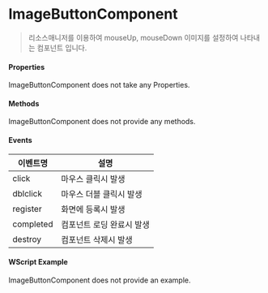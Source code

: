# ImageButtonComponent
> 리소스매니저를 이용하여 mouseUp, mouseDown 이미지를 설정하여 나타내는 컴포넌트 입니다.

#### Properties

ImageButtonComponent does not take any Properties.

#### Methods

ImageButtonComponent does not provide any methods.

#### Events
|이벤트명|설명|
|---|---|
|click|마우스 클릭시 발생|
|dblclick|마우스 더블 클릭시 발생|
|register|화면에 등록시 발생|
|completed|컴포넌트 로딩 완료시 발생|
|destroy|컴포넌트 삭제시 발생|

#### WScript Example

ImageButtonComponent does not provide an example.